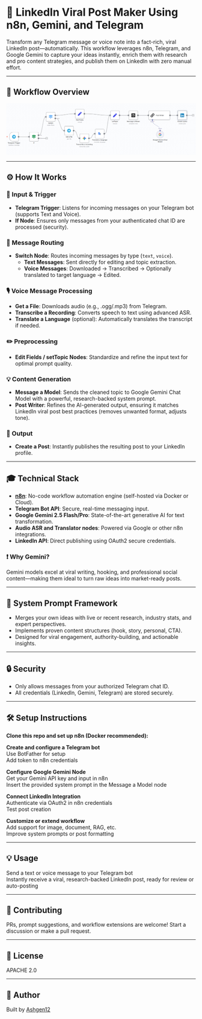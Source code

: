 # 🤖 LinkedIn Viral Post Maker Using n8n, Gemini, and Telegram

Transform any Telegram message or voice note into a fact-rich, viral LinkedIn post—automatically. This workflow leverages n8n, Telegram, and Google Gemini to capture your ideas instantly, enrich them with research and pro content strategies, and publish them on LinkedIn with zero manual effort.

---

## 🌟 Workflow Overview

![Workflow Diagram](workflow.png)

---

## ⚙️ How It Works

### 📲 Input & Trigger

- **Telegram Trigger**: Listens for incoming messages on your Telegram bot (supports Text and Voice).
- **If Node**: Ensures only messages from your authenticated chat ID are processed (security).

### 🔁 Message Routing

- **Switch Node**: Routes incoming messages by type (`text`, `voice`).
  - **Text Messages**: Sent directly for editing and topic extraction.
  - **Voice Messages**: Downloaded → Transcribed → Optionally translated to target language → Edited.

### 🎙️ Voice Message Processing

- **Get a File**: Downloads audio (e.g., .ogg/.mp3) from Telegram.
- **Transcribe a Recording**: Converts speech to text using advanced ASR.
- **Translate a Language** (optional): Automatically translates the transcript if needed.

### ✏️ Preprocessing

- **Edit Fields / setTopic Nodes**: Standardize and refine the input text for optimal prompt quality.

### 💡 Content Generation

- **Message a Model**: Sends the cleaned topic to Google Gemini Chat Model with a powerful, research-backed system prompt.
- **Post Writer**: Refines the AI-generated output, ensuring it matches LinkedIn viral post best practices (removes unwanted format, adjusts tone).

### 🚀 Output

- **Create a Post**: Instantly publishes the resulting post to your LinkedIn profile.

---

## 🎓 Technical Stack

- **[n8n](https://n8n.io/)**: No-code workflow automation engine (self-hosted via Docker or Cloud).
- **Telegram Bot API**: Secure, real-time messaging input.
- **Google Gemini 2.5 Flash/Pro**: State-of-the-art generative AI for text transformation.
- **Audio ASR and Translator nodes**: Powered via Google or other n8n integrations.
- **LinkedIn API**: Direct publishing using OAuth2 secure credentials.

### ❗ Why Gemini?

Gemini models excel at viral writing, hooking, and professional social content—making them ideal to turn raw ideas into market-ready posts.

---

## 🧠 System Prompt Framework

- Merges your own ideas with live or recent research, industry stats, and expert perspectives.
- Implements proven content structures (hook, story, personal, CTA).
- Designed for viral engagement, authority-building, and actionable insights.

---

## 🔒 Security

- Only allows messages from your authorized Telegram chat ID.
- All credentials (LinkedIn, Gemini, Telegram) are stored securely.

---

## 🛠️ Setup Instructions

**Clone this repo and set up n8n (Docker recommended):**

**Create and configure a Telegram bot**  
Use BotFather for setup  
Add token to n8n credentials

**Configure Google Gemini Node**  
Get your Gemini API key and input in n8n  
Insert the provided system prompt in the Message a Model node

**Connect LinkedIn Integration**  
Authenticate via OAuth2 in n8n credentials  
Test post creation

**Customize or extend workflow**  
Add support for image, document, RAG, etc.  
Improve system prompts or post formatting

---

## 💡 Usage

Send a text or voice message to your Telegram bot  
Instantly receive a viral, research-backed LinkedIn post, ready for review or auto-posting

---

## 🚀 Contributing

PRs, prompt suggestions, and workflow extensions are welcome! Start a discussion or make a pull request.

---

## 📄 License

APACHE 2.0

---

## 👤 Author

Built by [Ashgen12](https://github.com/Ashgen12/)

